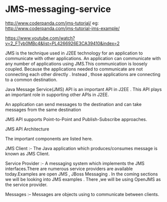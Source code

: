 # JMS-messaging-service
http://www.coderpanda.com/jms-tutorial/
eg: http://www.coderpanda.com/jms-tutorial-jms-example/

https://www.youtube.com/watch?v=2_FTyb0MBc4&list=PL4266926E3CA39410&index=2

JMS is the technique used in J2EE technology  for an application to communicate with other applications.
An application can communicate with any number of applications using JMS.This communication is loosely coupled.
Because the applications needed to communicate are not connecting each other directly . Instead , those applications 
are connecting to a common destination. 

Java Message Service(JMS) API is an important API in J2EE . This API plays an important role in supporting 
other APIs in J2EE.

An application can send messages to the destination and can take messages from the same destination

JMS API supports Point-to-Point and Publish-Subscribe approaches.

JMS API Architecture

The important components are listed here.

JMS Client :- The Java application which produces/consumes message is known as JMS Client.

Service Provider :- A  messaging  system which implements the JMS interfaces.There are numerous service providers are available today.Examples are open JMS , JBoss Messaging . In the coming sections we will be looking into JMS  examples . There ,we will be using OpenJMS as the service provider.

Messages :– Messages are objects using to communicate between clients.


